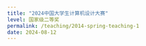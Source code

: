 ```yaml
---
title: "2024中国大学生计算机设计大赛"
level: 国家级二等奖
permalink: /teaching/2014-spring-teaching-1
date: 2024-08-12
---
```

